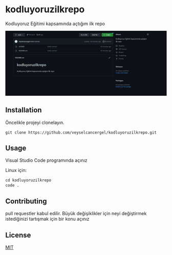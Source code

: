 # kodluyoruzilkrepo 

Kodluyoruz Eğitimi kapsamında açtığım ilk repo

![](REPOCapture.PNG)

## Installation

Öncelikle projeyi clonelayın. 

```
git clone https://github.com/veyselcancergel/kodluyoruzilkrepo.git
```

## Usage
Visual Studio Code  programında açınız

Linux için:

```
cd kodluyoruzilkrepo
code .
```

## Contributing

pull requestler kabul edilir. Büyük değişiklikler için neyi değiştirmek istediğinizi tartışmak için bir konu açınız 

## License

[MIT](https://github.com/veyselcancergel/kodluyoruzilkrepo/blob/main/LICENSE)

